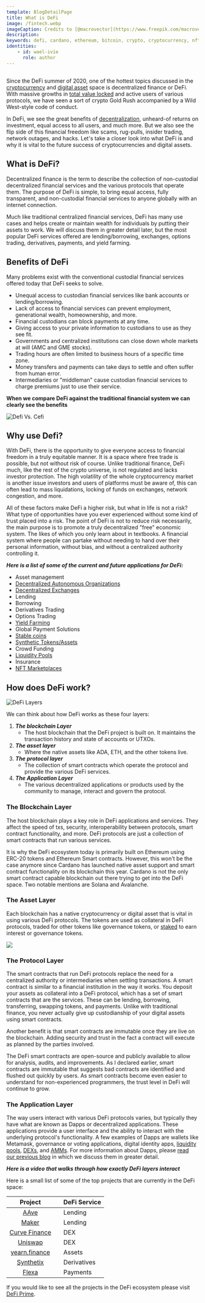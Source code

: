 ```yaml
---
template: BlogDetailPage
title: What is DeFi
image: /fintech.webp
imageCaption: Credits to [@macrovector](https://www.freepik.com/macrovector) at freepik.com
description:
keywords: defi, cardano, ethereum, bitcoin, crypto, cryptocurrency, nft, solana, avalanche, smart contracts, defi summer, what is defi, how to earn money in crypto, dapp
identities: 
    - id: wael-ivie
      role: author
---
```


##

Since the DeFi summer of 2020, one of the hottest topics discussed in the [cryptocurrency](/en/terms/cryptocurrency.md) and [digital asset](/en/terms/digital-asset.md) space is decentralized finance or DeFi. With massive growths in [total value locked](https://defipulse.com) and active users of various protocols, we have seen a sort of crypto Gold Rush accompanied by a Wild West-style code of conduct. 

In DeFi, we see the great benefits of [decentralization](en/terms/decentralized.md), unheard-of returns on investment, equal access to all users, and much more. But we also see the flip side of this financial freedom like scams, rug-pulls, insider trading, network outages, and hacks. Let's take a closer look into what DeFi is and why it is vital to the future success of cryptocurrencies and digital assets.

## What is DeFi?

Decentralized finance is the term to describe the collection of non-custodial decentralized financial services and the various protocols that operate them. The purpose of DeFi is simple, to bring equal access, fully transparent, and non-custodial financial services to anyone globally with an internet connection.

Much like traditional centralized financial services, DeFi has many use cases and helps create or maintain wealth for individuals by putting their assets to work. We will discuss them in greater detail later, but the most popular DeFi services offered are lending/borrowing, exchanges, options trading, derivatives, payments, and yield farming.

## Benefits of DeFi

Many problems exist with the conventional custodial financial services offered today that DeFi seeks to solve. 
- Unequal access to custodian financial services like bank accounts or lending/borrowing.
- Lack of access to financial services can prevent employment, generational wealth, homeownership, and more.
- Financial custodians can block payments at any time.
- Giving access to your private information to custodians to use as they see fit.
- Governments and centralized institutions can close down whole markets at will (AMC and GME stocks).
- Trading hours are often limited to business hours of a specific time zone.
- Money transfers and payments can take days to settle and often suffer from human error.
- Intermediaries or "middleman" cause custodian financial services to charge premiums just to use their service.

**When we compare DeFi against the traditional financial system we can clearly see the benefits**

![Defi Vs. Cefi](https://github.com/armada-alliance/assets/blob/gh-pages/defi_cefi.png?raw=true)

## Why use Defi?

With DeFi, there is the opportunity to give everyone access to financial freedom in a truly equitable manner. It is a space where free trade is possible, but not without risk of course. Unlike traditional finance, DeFi much, like the rest of the crypto universe, is not regulated and lacks investor protection. The high volatility of the whole cryptocurrency market is another issue investors and users of platforms must be aware of, this can often lead to mass liquidations, locking of funds on exchanges, network congestion, and more.

All of these factors make DeFi a higher risk, but what in life is not a risk? What type of opportunities have you ever experienced without some kind of trust placed into a risk. The point of DeFi is not to reduce risk necessarily, the main purpose is to promote a truly decentralized "free" economic system. The likes of which you only learn about in textbooks. A financial system where people can partake without needing to hand over their personal information, without bias, and without a centralized authority controlling it. 

***Here is a list of some of the current and future applications for DeFi:***

- Asset management
- [Decentralized Autonomous Organizations](/en/terms/dao.md)
- [Decentralized Exchanges](/en/terms/dex.md)
- Lending 
- Borrowing
- Derivatives Trading
- Options Trading
- [Yield Farming](/en/terms/yield-farming.md)
- Global Payment Solutions
- [Stable coins](/en/terms/stablecoin.md)
- [Synthetic Tokens/Assets](/en/terms/synthetic-assets.md)
- Crowd Funding
- [Liquidity Pools](/en/terms/liquidity-pools.md)
- Insurance
- [NFT Marketplaces](/en/terms/nft.md)

## How does DeFi work?

![DeFi Layers](https://github.com/armada-alliance/assets/blob/gh-pages/defi_layers.png?raw=true)

We can think about how DeFi works as these four layers:
1. ***The blockchain Layer***
    - The host blockchain that the DeFi project is built on. It maintains the transaction history and state of accounts or UTXOs.
2. ***The asset layer*** 
    - Where the native assets like ADA, ETH, and the other tokens live.
3. ***The protocol layer***
    - The collection of smart contracts which operate the protocol and provide the various DeFi services.
4. ***The Application Layer***
    - The various decentralized applications or products used by the community to manage, interact and govern the protocol. 

### **The Blockchain Layer**

The host blockchain plays a key role in DeFi applications and services. They affect the speed of txs, security, interoperability between protocols, smart contract functionality, and more. DeFi protocols are just a collection of smart contracts that run various services. 

It is why the DeFi ecosystem today is primarily built on Ethereum using ERC-20 tokens and Ethereum Smart contracts. However, this won't be the case anymore since Cardano has launched native asset support and smart contract functionality on its blockchain this year. Cardano is not the only smart contract capable blockchain out there trying to get into the DeFi space. Two notable mentions are Solana and Avalanche. 

### **The Asset Layer**

Each blockchain has a native cryptocurrency or digital asset that is vital in using various DeFi protocols. The tokens are used as collateral in DeFi protocols, traded for other tokens like governance tokens, or [staked](/en/terms/staking.md) to earn interest or governance tokens. 

![](https://cdn.filestackcontent.com/Z2yRkCoKT8uTZUF4jJkl)

### **The Protocol Layer**

The smart contracts that run DeFi protocols replace the need for a centralized authority or intermediaries when settling transactions. A smart contract is similar to a financial institution in the way it works. You deposit your assets as collateral into a DeFi protocol, which has a set of smart contracts that are the services. These can be lending, borrowing, transferring, swapping tokens, and payments. Unlike with traditional finance, you never actually give up custodianship of your digital assets using smart contracts. 

Another benefit is that smart contracts are immutable once they are live on the blockchain. Adding security and trust in the fact a contract will execute as planned by the parties involved. 

The DeFi smart contracts are open-source and publicly available to allow for analysis, audits, and improvements. As I declared earlier, smart contracts are immutable that suggests bad contracts are identified and flushed out quickly by users. As smart contracts become even easier to understand for non-experienced programmers, the trust level in DeFi will continue to grow. 

### **The Application Layer**

The way users interact with various DeFi protocols varies, but typically they have what are known as Dapps or decentralized applications. These applications provide a user interface and the ability to interact with the underlying protocol's functionality. A few examples of Dapps are wallets like Metamask, governance or voting applications, digital identity apps, [liquidity pools](/en/terms/liquidity-pools.md), [DEXs](/en/terms/dex.md), and [AMMs](/en/terms/amm.md). For more information about Dapps, please [read our previous blog](/en/blogs/what-is-a-dapp.md) in which we discuss them in greater detail.

***Here is a video that walks through how exactly DeFi layers interact***

<YoutubeVideo url="https://www.youtube.com/watch?v=k9HYC0EJU6E"/>

Here is a small list of some of the top projects that are currently in the DeFi space:


|    Project    	|   	    | DeFi Service 	|
|:-------------:	|:--------:	|--------------	|
| [AAve](https://aave.com/)          	|   	| Lending      	|
| [Maker](/en/identities/maker-dao.md)         	|   	| Lending      	|
| [Curve Finance](https://curve.fi/) 	|   	| DEX          	|
| [Uniswap](https://uniswap.org/)       	|   	| DEX          	|
| [yearn.finance](https://yearn.finance/) 	|   	| Assets       	|
| [Synthetix](https://synthetix.io/)     	|   	| Derivatives  	|
| [Flexa](https://flexa.network/)         	|   	| Payments     	|




If you would like to see all the projects in the DeFi ecosystem please visit [DeFi Prime](https://defiprime.com/#defi_projects).
